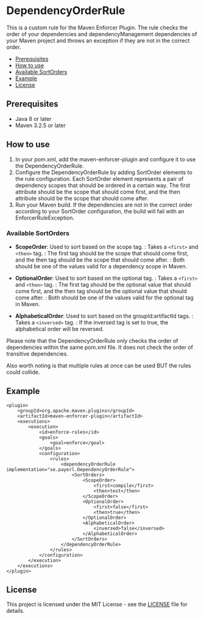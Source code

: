 # DependencyOrderRule

This is a custom rule for the Maven Enforcer Plugin. The rule checks the order of your dependencies and dependencyManagement dependencies of your Maven project 
and throws an exception if they are not in the correct order.

- [Prerequisites](#prerequisites)
- [How to use](#how-to-use)
- [Available SortOrders](#available-sortorders)
- [Example](#example)
- [License](#license)

## Prerequisites
 - Java 8 or later
 - Maven 3.2.5 or later

## How to use
1. In your pom.xml, add the maven-enforcer-plugin and configure it to use the DependencyOrderRule.
2. Configure the DependencyOrderRule by adding SortOrder elements to the rule configuration. Each SortOrder element represents a pair of dependency scopes that should be ordered in a certain way. The first attribute should be the scope that should come first, and the then attribute should be the scope that should come after.
3. Run your Maven build. If the dependencies are not in the correct order according to your SortOrder configuration, the build will fail with an EnforcerRuleException.

### Available SortOrders
- **ScopeOrder**: Used to sort based on the scope tag.
  : Takes a `<first>` and `<then>` tag. 
  : The first tag should be the scope that should come first, and the then tag should be the scope that should come after.
  : Both should be one of the values valid for a dependency scope in Maven.

- **OptionalOrder**: Used to sort based on the optional tag.
  : Takes a `<first>` and `<then>` tag. 
  : The first tag should be the optional value that should come first, and the then tag should be the optional value that should come after.
  : Both should be one of the values valid for the optional tag in Maven.

- **AlphabeticalOrder**: Used to sort based on the groupId:artifactId tags.
  : Takes a `<inversed>` tag.
  : If the inversed tag is set to true, the alphabetical order will be reversed.
   
Please note that the DependencyOrderRule only checks the order of dependencies within the same pom.xml file. It does not check the order of transitive dependencies.

Also worth noting is that multiple rules at once can be used BUT the rules could collide.

## Example
```
<plugin>
    <groupId>org.apache.maven.plugins</groupId>
    <artifactId>maven-enforcer-plugin</artifactId>
    <executions>
        <execution>
            <id>enforce-rules</id>
            <goals>
                <goal>enforce</goal>
            </goals>
            <configuration>
                <rules>
                    <dependencyOrderRule implementation="se.payerl.DependencyOrderRule">
                        <SortOrders>
                            <ScopeOrder>
                                <first>compile</first>
                                <then>test</then>
                            </ScopeOrder>
                            <OptionalOrder>
                                <first>false</first>
                                <then>true</then>
                            </OptionalOrder>
                            <AlphabeticalOrder>
                                <inversed>false</inversed>
                            </AlphabeticalOrder>
                        </SortOrders>
                    </dependencyOrderRule>
                </rules>
            </configuration>
        </execution>
    </executions>
</plugin>
```

## License
This project is licensed under the MIT License - see the [LICENSE](LICENSE) file for details.
